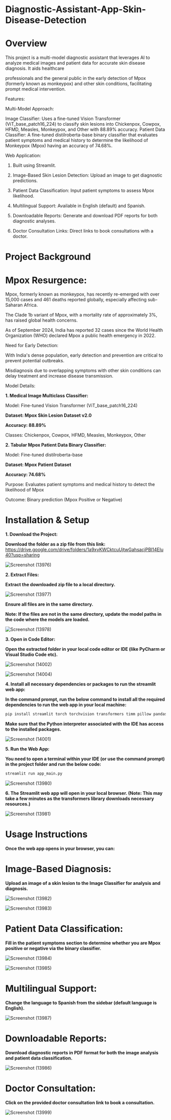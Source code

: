 # Diagnostic-Assistant-App-Skin-Disease-Detection

# Overview

This project is a multi-model diagnostic assistant that leverages AI to analyze medical images and patient data for accurate skin disease diagnosis. It aids healthcare 

professionals and the general public in the early detection of Mpox (formerly known as monkeypox) and other skin conditions, facilitating prompt medical intervention.

Features:

Multi-Model Approach:

Image Classifier: Uses a fine-tuned Vision Transformer (ViT_base_patch16_224) to classify skin lesions into Chickenpox, Cowpox, HFMD, Measles, Monkeypox, and Other with 88.89% accuracy.
Patient Data Classifier: A fine-tuned distilroberta-base binary classifier that evaluates patient symptoms and medical history to determine the likelihood of Monkeypox (Mpox) having an accuracy of 74.68%.

Web Application:


1. Built using Streamlit.
   
2. Image-Based Skin Lesion Detection: Upload an image to get diagnostic predictions.
   
3. Patient Data Classification: Input patient symptoms to assess Mpox likelihood.
   
4. Multilingual Support: Available in English (default) and Spanish.
   
5. Downloadable Reports: Generate and download PDF reports for both diagnostic analyses.

6. Doctor Consultation Links: Direct links to book consultations with a doctor.

   
# Project Background

# Mpox Resurgence:

Mpox, formerly known as monkeypox, has recently re-emerged with over 15,000 cases and 461 deaths reported globally, especially affecting sub-Saharan Africa.

The Clade 1b variant of Mpox, with a mortality rate of approximately 3%, has raised global health concerns.

As of September 2024, India has reported 32 cases since the World Health Organization (WHO) declared Mpox a public health emergency in 2022.

Need for Early Detection:

With India's dense population, early detection and prevention are critical to prevent potential outbreaks.

Misdiagnosis due to overlapping symptoms with other skin conditions can delay treatment and increase disease transmission.

Model Details:

**1. Medical Image Multiclass Classifier:**

Model: Fine-tuned Vision Transformer (ViT_base_patch16_224)

**Dataset: Mpox Skin Lesion Dataset v2.0**

**Accuracy: 88.89%**

Classes: Chickenpox, Cowpox, HFMD, Measles, Monkeypox, Other

**2. Tabular Mpox Patient Data Binary Classifier:**

Model: Fine-tuned distilroberta-base

**Dataset: Mpox Patient Dataset**

**Accuracy: 74.68%**

Purpose: Evaluates patient symptoms and medical history to detect the likelihood of Mpox

Outcome: Binary prediction (Mpox Positive or Negative)


# Installation & Setup

**1. Download the Project:**

**Download the folder as a zip file from this link:** https://drive.google.com/drive/folders/1a9xyKWCktcuUjtwGahsacjPBl14EIu40?usp=sharing



![Screenshot (13976)](https://github.com/user-attachments/assets/a586620d-69de-40e8-9a29-c4f4f3a1c514)



**2. Extract Files:**

**Extract the downloaded zip file to a local directory.**



![Screenshot (13977)](https://github.com/user-attachments/assets/a9760cf9-f91c-4b4e-aead-972834a68732)



**Ensure all files are in the same directory.**

**Note: If the files are not in the same directory, update the model paths in the code where the models are loaded.**



![Screenshot (13978)](https://github.com/user-attachments/assets/33438850-9760-4c4e-938c-7f7610b36cca)



**3. Open in Code Editor:**

**Open the extracted folder in your local code editor or IDE (like PyCharm or Visual Studio Code etc).**

![Screenshot (14002)](https://github.com/user-attachments/assets/f40d80a1-1799-4793-8b24-456e56b8754d)


![Screenshot (14004)](https://github.com/user-attachments/assets/74f6ec12-b6db-44dc-a0ee-c58fcb249f65)


**4. Install all necessary dependencies or packages to run the streamlit web app:**

**In the command prompt, run the below command to install all the required dependencies to run the web app in your local machine:**

```cmd
pip install streamlit torch torchvision transformers timm pillow pandas fpdf
```

**Make sure that the Python interpreter associated with the IDE has access to the installed packages.**


![Screenshot (14001)](https://github.com/user-attachments/assets/24f86291-016c-433d-b075-9091a3becb8c)





**5. Run the Web App:**

**You need to open a terminal within your IDE (or use the command prompt) in the project folder and run the below code:** 

```cmd
streamlit run app_main.py
```


![Screenshot (13980)](https://github.com/user-attachments/assets/87ad84a5-44dc-45c1-ac23-1d69ac0fbec8)



**6. The Streamlit web app will open in your local browser. (Note: This may take a few minutes as the transformers library downloads necessary resources.)**



![Screenshot (13981)](https://github.com/user-attachments/assets/cce6bb7a-0e65-4a67-9120-88c92907a4e7)



# Usage Instructions

**Once the web app opens in your browser, you can:**


# Image-Based Diagnosis:

**Upload an image of a skin lesion to the Image Classifier for analysis and diagnosis.**



![Screenshot (13982)](https://github.com/user-attachments/assets/dc3dde8a-8155-4989-8edf-c7c871aa0ae7)



![Screenshot (13983)](https://github.com/user-attachments/assets/0c9ccf1d-a9c6-4278-99ab-226dd830f64d)




# Patient Data Classification:

**Fill in the patient symptoms section to determine whether you are Mpox positive or negative via the binary classifier.**



![Screenshot (13984)](https://github.com/user-attachments/assets/86141fea-2f4b-4fc6-8902-751e7c276119)



![Screenshot (13985)](https://github.com/user-attachments/assets/c267bf7d-551c-4453-a2ee-71a5998ec7bd)



# Multilingual Support:

**Change the language to Spanish from the sidebar (default language is English).**



![Screenshot (13987)](https://github.com/user-attachments/assets/81cf0570-c258-4986-9669-c59cb0478a4b)


# Downloadable Reports:

**Download diagnostic reports in PDF format for both the image analysis and patient data classification.**



![Screenshot (13986)](https://github.com/user-attachments/assets/49080ca7-ec39-4f01-ae74-fa1be7d1e922)


# Doctor Consultation:

**Click on the provided doctor consultation link to book a consultation.**



![Screenshot (13999)](https://github.com/user-attachments/assets/bc18c1df-0da7-4c88-a57e-459faf899e7c)

